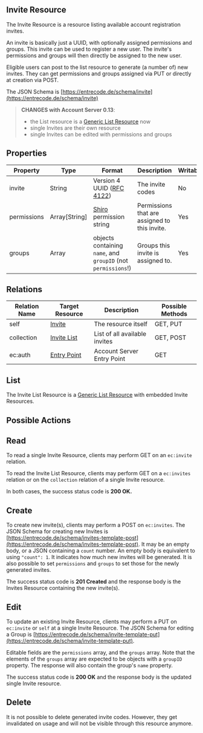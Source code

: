 ## Invite Resource

The Invite Resource is a resource listing available account registration invites.

An invite is basically just a UUID, with optionally assigned permissions and groups. 
This invite can be used to register a new user. The invite's permissions and groups will then directly be assigned to the new user.

Eligible users can post to the list resource to generate (a number of) new invites. They can get permissions and groups assigned via PUT or directly at creation via POST.

The JSON Schema is [https://entrecode.de/schema/invite](https://entrecode.de/schema/invite)

> **CHANGES with Account Server 0.13**:
> 
> - the List resource is a [Generic List Resource](/#generic-list-resources) now
> - single Invites are their own resource
> - single Invites can be edited with permissions and groups

## Properties

| Property | Type | Format | Description | Writable |
|----------|------|--------|-------------|----------|
| invite| String | Version 4 UUID ([RFC 4122](http://tools.ietf.org/html/rfc4122))| The invite codes | No |
|permissions   |Array[String]|[Shiro](https://www.npmjs.com/package/shiro-trie) permission string|Permissions that are assigned to this invite. |Yes|
|groups        |Array|objects containing `name`, and `groupID` (not `permissions`!)| Groups this invite is assigned to. | Yes|


## Relations

| Relation Name | Target Resource | Description |Possible Methods |
|---------------|-----------------|-------------|-----------------|
| self          | [Invite](#)| The resource itself | GET, PUT |
| collection    | [Invite List](#list)| List of all available invites | GET, POST |
| ec:auth       | [Entry Point](./auth/#entry-point)| Account Server Entry Point | GET |

## List

The Invite List Resource is a [Generic List Resource](/#generic-list-resources) with embedded Invite Resources.


## Possible Actions

## Read

To read a single Invite Resource, clients may perform GET on an `ec:invite` relation.

To read the Invite List Resource, clients may perform GET on a `ec:invites` relation or on the `collection` relation of a single Invite resource.

In both cases, the success status code is **200 OK.**

## Create

To create new invite(s), clients may perform a POST on `ec:invites`. The JSON Schema for creating new Invites is [https://entrecode.de/schema/invites-template-post](https://entrecode.de/schema/invites-template-post). It may be an empty body, or a JSON containing a `count` number. An empty body is equivalent to using `"count": 1`. It indicates how much new invites will be generated. It is also possible to set `permissions` and `groups` to set those for the newly generated invites.

The success status code is **201 Created** and the response body is the Invites Resource containing the new invite(s).

## Edit

To update an existing Invite Resource, clients may perform a PUT on `ec:invite` or `self` at a single Invite Resource. The JSON Schema for editing a Group is [https://entrecode.de/schema/invite-template-put](https://entrecode.de/schema/invite-template-put). 

Editable fields are the `permissions` array, and the `groups` array. Note that the elements of the `groups` array are expected to be objects with a `groupID` property. The response will also contain the group's `name` property.

The success status code is **200 OK** and the response body is the updated single Invite resource.

## Delete

It is not possible to delete generated invite codes. However, they get invalidated on usage and will not be visible through this resource anymore.
